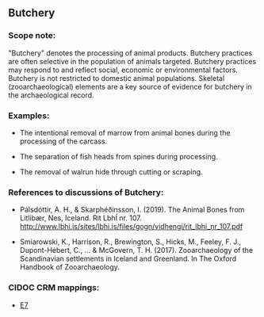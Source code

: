 
## Butchery

###  Scope note: 
"Butchery" denotes the processing of animal products. Butchery practices are often selective in the population of animals targeted. Butchery practices may respond to and reflect social, economic or environmental factors. Butchery is not restricted to domestic animal populations. Skeletal (zooarchaeological) elements are a key source of evidence for butchery in the archaeological record.  

### Examples: 

* The intentional removal of marrow from animal bones during the processing of the carcass. 

* The separation of fish heads from spines during processing.

* The removal of walrun hide through cutting or scraping. 

### References to discussions of Butchery: 

* Pálsdóttir, A. H., & Skarphéðinsson, I. (2019). The Animal Bones from Litlibær, Nes, Iceland. Rit LbhÍ nr. 107. http://www.lbhi.is/sites/lbhi.is/files/gogn/vidhengi/rit_lbhi_nr_107.pdf

* Smiarowski, K., Harrison, R., Brewington, S., Hicks, M., Feeley, F. J., Dupont-Hébert, C., ... & McGovern, T. H. (2017). Zooarchaeology of the Scandinavian settlements in Iceland and Greenland. In The Oxford Handbook of Zooarchaeology.

### CIDOC CRM mappings: 

* [E7](http://www.cidoc-crm.org/Entity/E7-Activity/Version-6.2.1)


